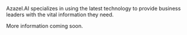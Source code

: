Azazel.AI specializes in using the latest technology to provide business leaders with the vital information they need.

More information coming soon.
